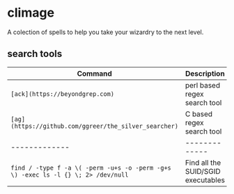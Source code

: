 # climage
A colection of spells to help you take your wizardry to the next level.
## search tools
| Command  | Description |
| ------------- | ------------- |
| ````[ack](https://beyondgrep.com)```` | perl based regex search tool |
| ````[ag](https://github.com/ggreer/the_silver_searcher)````| C based regex search tool |
| ------------- | ------------- |
|  ````find / -type f -a \( -perm -u+s -o -perm -g+s \) -exec ls -l {} \; 2> /dev/null```` | Find all the SUID/SGID executables  |
